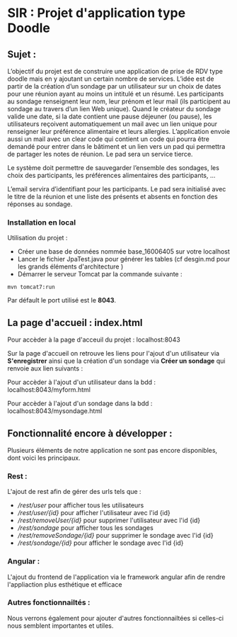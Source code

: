 # SIR : Projet d'application type Doodle

## Sujet :

<p>L’objectif du projet est de construire une application de prise de RDV type doodle mais en y ajoutant un certain nombre de services. L’idée est de partir de la création d’un sondage par un utilisateur sur un choix de dates pour une réunion ayant au moins un intitulé et un résumé. Les participants au sondage renseignent leur nom, leur prénom et leur mail (ils participent au sondage au travers d’un lien Web unique). Quand le créateur du sondage valide une date, si la date contient une pause déjeuner (ou pause), les utilisateurs reçoivent automatiquement un mail avec un lien unique pour renseigner leur préférence alimentaire et leurs allergies. L’application envoie aussi un mail avec un clear code qui contient un code qui pourra être demandé pour entrer dans le bâtiment et un lien vers un pad qui permettra de partager les notes de réunion. Le pad sera un service tierce. </p><p>Le système doit permettre de sauvegarder l’ensemble des sondages, les choix des participants, les préférences alimentaires des participants, … </p><p>L’email servira d’identifiant pour les participants. 
Le pad sera initialisé avec le titre de la réunion et une liste des présents et absents en fonction des réponses au sondage. </p>

### Installation en local

Utilisation du projet :

* Créer une base de données nommée base_16006405 sur votre localhost 
* Lancer le fichier JpaTest.java pour générer les tables (cf desgin.md pour les grands éléments d'architecture )
* Démarrer le serveur Tomcat par la commande suivante :

```
mvn tomcat7:run
```
Par défault le port utilisé est le **8043**.

## La page d'accueil : index.html

Pour accèder à la page d'acceuil du projet : localhost:8043 
<p>Sur la page d'accueil on retrouve les liens pour l'ajout d'un utilisateur via <strong>S'enregistrer</strong> ainsi que la création d'un sondage via <strong>Créer un sondage</strong> qui renvoie aux lien suivants :<p>
<p>Pour accèder à l'ajout d'un utilisateur dans la bdd : localhost:8043/myform.html</p>
<p>Pour accèder à l'ajout d'un sondage dans la bdd : localhost:8043/mysondage.html</p>

## Fonctionnalité encore à développer :

Plusieurs éléments de notre application ne sont pas encore disponibles, dont voici les principaux.

### Rest :

L'ajout de rest afin de gérer des urls tels que :

* */rest/user* pour afficher tous les utilisateurs
* */rest/user/{id}* pour afficher l'utilisateur avec l'id {id}
* */rest/removeUser/{id}* pour supprimer l'utilisateur avec l'id {id}
* */rest/sondage* pour afficher tous les sondages
* */rest/removeSondage/{id}* pour supprimer le sondage avec l'id {id}
* */rest/sondage/{id}* pour afficher le sondage avec l'id {id}

### Angular :

L'ajout du frontend de l'application via le framework angular afin de rendre l'appliaction plus esthétique et efficace

### Autres fonctionnailtés :

Nous verrons également pour ajouter d'autres fonctionnailtées si celles-ci nous semblent importantes et utiles.




